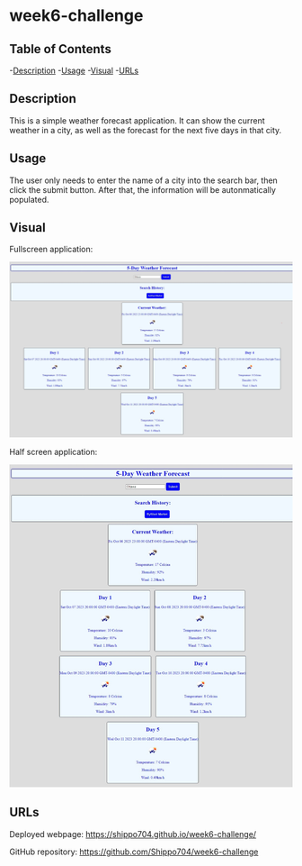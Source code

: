 # week6-challenge

## Table of Contents

-[Description](#description)
-[Usage](#usage)
-[Visual](#visual)
-[URLs](#urls)

## Description

This is a simple weather forecast application. It can show the current weather in a city, as well as the forecast for the next five days in that city.

## Usage

The user only needs to enter the name of a city into the search bar, then click the submit button. After that, the information will be autonmatically populated.

## Visual

Fullscreen application:

![This is an image of the fullscreen webpage](./images/weatherAppFullScreen.jpeg)


Half screen application:

![This is an image of the halfscreen webpage](./images/weatherAppHalfScreen.jpeg)

## URLs

Deployed webpage: https://shippo704.github.io/week6-challenge/

GitHub repository: https://github.com/Shippo704/week6-challenge
